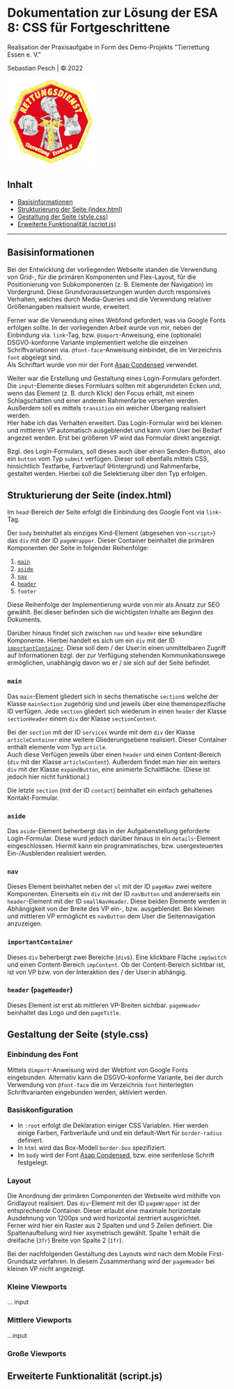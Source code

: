 # Dokumentation zur Lösung der ESA 8: CSS für Fortgeschrittene

Realisation der Praxisaufgabe in Form des Demo-Projekts "Tierrettung Essen e. V."

Sebastian Pesch | &copy; 2022

![Logo Tierrettund Essen e. V.](img/logo_icon.png)

## Inhalt

* [Basisinformationen](#basisinformationen)
* [Strukturierung der Seite (index.html)](#strukturierung-der-seite-indexhtml)
* [Gestaltung der Seite (style.css)](#gestaltung-der-seite-stylecss)
* [Erweiterte Funktionalität (script.js)](#erweiterte-funktionalität-scriptjs)

---

## Basisinformationen

Bei der Entwicklung der vorliegenden Webseite standen die Verwendung von Grid-, für die primären Komponenten und Flex-Layout, für die Positionierung von Subkomponenten (z. B. Elemente der Navigation) im Vordergrund. Diese Grundvoraussetzungen wurden durch responsives Verhalten, welches durch Media-Queries und die Verwendung relativer Größenangaben realisiert wurde, erweitert.

Ferner war die Verwendung eines Webfond gefordert, was via Google Fonts erfolgen sollte. In der vorliegenden Arbeit wurde von mir, neben der Einbindung via. `link`-Tag, bzw. `@import`-Anweisung, eine (optionale) DSGVO-konforme Variante implementiert welche die einzelnen Schriftvariationen via. `@font-face`-Anweisung einbindet, die im Verzeichnis `font` abgelegt sind.  
Als Schriftart wurde von mir der Font [Asap Condensed](https://fonts.google.com/specimen/Asap+Condensed?query=Asap) verwendet.

Weiter war die Erstellung und Gestaltung eines Login-Formulars gefordert. Die `input`-Elemente dieses Formluars sollten mit abgerundeten Ecken und, wenn das Element (z. B. durch Klick) den Focus erhält, mit einem Schlagschatten und einer anderen Rahmenfarbe versehen werden. Ausßerdem soll es mittels `transition` ein weicher Übergang realisiert werden.  
Hier habe ich das Verhalten erweitert. Das Login-Formular wird bei kleinen und mittleren VP automatisch ausgeblendet und kann vom User bei Bedarf angezeit werden. Erst bei größeren VP wird das Formular direkt angezeigt.

Bzgl. des Login-Formulars, soll dieses auch über einen Senden-Button, also ein `button` vom Typ `submit` verfügen. Dieser soll ebenfalls mittels CSS, hinsichtlich Textfarbe, Farbverlauf (Hintergrund) und Rahmenfarbe, gestaltet werden. Hierbei soll die Selektierung über den Typ erfolgen.

## Strukturierung der Seite (index.html)

Im `head`-Bereich der Seite erfolgt die Einbindung des Google Font via `link`-Tag.

Der `body` beinhaltet als einziges Kind-Element (abgesehen von `<script>`) das `div` mit der ID `pageWrapper`. Dieser Container beinhaltet die primären Komponenten der Seite in folgender Reihenfolge:

1. [`main`](#main)
2. [`aside`](#aside)
3. [`nav`](#nav)
4. [`header`](#header-pageheader)
5. `footer`

Diese Reihenfolge der Implementierung wurde von mir als Ansatz zur SEO gewählt. Bei dieser befinden sich die wichtigsten Inhalte am Beginn des Dokuments.

Darüber hinaus findet sich zwischen `nav` und `header` eine sekundäre Komponente. Hierbei handelt es sich um ein `div` mit der ID [`importantContainer`](#importantcontainer). Diese soll dem / der User:in einen unmittelbaren Zugriff auf Informationen bzgl. der zur Verfügung stehenden Kommunikationswege ermöglichen, unabhängig davon wo er / sie sich auf der Seite befindet.

### `main`

Das `main`-Element gliedert sich in sechs thematische `section`s welche der Klasse `mainSection` zugehörig sind und jeweils über eine themenspezifische ID verfügen. Jede `section` gliedert sich wiederum in einen `header` der Klasse `sectionHeader` einem `div` der Klasse `sectionContent`. 

Bei der `section` mit der ID `services` wurde mit dem `div` der Klasse `articleContainer` eine weitere Gliederungsebene realisiert. Dieser Container enthält elemente vom Typ `article`.  
Auch diese Verfügen jeweils über einen `header` und einen Content-Bereich (`div` mit der Klasse `articleContent`). Außerdem findet man hier ein weiters `div` mit der Klasse `expandButton`, eine animierte Schaltfläche. (Diese ist jedoch hier nicht funktional.)

Die letzte `section` (mit der ID `contact`) beinhaltet ein einfach gehaltenes Kontakt-Formular.

### `aside`

Das `aside`-Element beherbergt das in der Aufgabenstellung geforderte Login-Formular. Diese wurd jedoch darüber hinaus in ein `details`-Element eingeschlossen. Hiermit kann ein programmatisches, bzw. usergesteuertes Ein-/Ausblenden realisiert werden.

### `nav`

Dieses Element beinhaltet neben der `ul` mit der ID `pageNav` zwei weitere Komponenten. Einerseits ein `div` mit der ID `navButton` und andererseits ein `header`-Element mit der ID `smallNavHeader`. Diese beiden Elemente werden in Abhängigkeit von der Breite des VP ein-, bzw. ausgeblendet. Bei kleinen und mittleren VP ermöglicht es `navButton` dem User die Seitennavigation anzuzeigen.

### `importantContainer`

Dieses `div` beherbergt zwei Bereiche (`div`s). Eine klickbare Fläche `impSwitch` und einen Content-Bereich `impContent`. Ob der Content-Bereich sichtbar ist, ist von VP bzw. von der Interaktion des / der User:in abhängig.

### `header` (`pageHeader`)

Dieses Element ist erst ab mittleren VP-Breiten sichtbar. `pageHeader` beinhaltet das Logo und den `pageTitle`.

## Gestaltung der Seite (style.css)

### Einbindung des Font

Mittels `@import`-Anweisung wird der Webfont von Google Fonts eingebunden. Alternativ kann die DSGVO-konforme Variante, bei der durch Verwendung von `@font-face` die im Verzeichnis `font` hinterlegten Schriftvarianten eingebunden werden, aktiviert werden.

### Basiskonfiguration

* In `:root` erfolgt die Deklaration einiger CSS Variablen. Hier werden einige Farben, Farbverläufe und und ein default-Wert für `border-radius` definiert.
* In `html` wird das Box-Modell `border-box` spezifiziert.
* Im `body` wird der Font [Asap Condensed](https://fonts.google.com/specimen/Asap+Condensed?query=Asap), bzw. eine serifenlose Schrift festgelegt.

### Layout

Die Anordnung der primären Componenten der Webseite wird mithilfe von Gridlayout realisiert. Das `div`-Element mit der ID `pageWrapper` ist der entsprechende Container. Dieser erlaubt eine maximale horizontale Ausdehnung von 1200px und wird horizontal zentriert ausgerichtet.  
Ferner wird hier ein Raster aus 2 Spalten und und 5 Zeilen definiert. Die Spaltenaufteilung wird hier asymetrisch gewählt. Spalte 1 erhält die dreifache (`3fr`) Breite von Spalte 2 (`1fr`).

Bei der nachfolgenden Gestaltung des Layouts wird nach dem Mobile First-Grundsatz verfahren. In diesem Zusammenhang wird der `pageHeader` bei kleinen VP nicht angezeigt.

### Kleine Viewports

... input


### Mittlere Viewports

...input

### Große Viewports

## Erweiterte Funktionalität (script.js)

